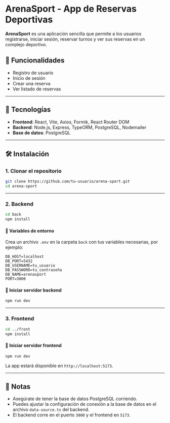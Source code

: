 # ArenaSport - App de Reservas Deportivas

**ArenaSport** es una aplicación sencilla que permite a los usuarios registrarse, iniciar sesión, reservar turnos y ver sus reservas en un complejo deportivo.

## 🧾 Funcionalidades

- Registro de usuario  
- Inicio de sesión  
- Crear una reserva  
- Ver listado de reservas  

---

## 🚀 Tecnologías

- **Frontend**: React, Vite, Axios, Formik, React Router DOM  
- **Backend**: Node.js, Express, TypeORM, PostgreSQL, Nodemailer  
- **Base de datos**: PostgreSQL  

---

## 🛠️ Instalación

### 1. Clonar el repositorio

```bash
git clone https://github.com/tu-usuario/arena-sport.git
cd arena-sport
```

---

### 2. Backend

```bash
cd back
npm install
```

#### 🔧 Variables de entorno

Crea un archivo `.env` en la carpeta `back` con tus variables necesarias, por ejemplo:

```env
DB_HOST=localhost
DB_PORT=5432
DB_USERNAME=tu_usuario
DB_PASSWORD=tu_contraseña
DB_NAME=arenasport
PORT=3000
```

#### 🔁 Iniciar servidor backend

```bash
npm run dev
```

---

### 3. Frontend

```bash
cd ../front
npm install
```

#### 🚀 Iniciar servidor frontend

```bash
npm run dev
```

La app estará disponible en `http://localhost:5173`.

---

## 📝 Notas

- Asegúrate de tener la base de datos PostgreSQL corriendo.
- Puedes ajustar la configuración de conexión a la base de datos en el archivo `data-source.ts` del backend.
- El backend corre en el puerto `3000` y el frontend en `5173`.
